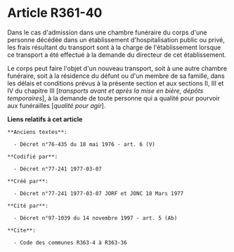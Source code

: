# Article R361-40

Dans le cas d'admission dans une chambre funéraire du corps d'une personne décédée dans un établissement d'hospitalisation
public ou privé, les frais résultant du transport sont à la charge de l'établissement lorsque ce transport a été effectué à
la demande du directeur de cet établissement.

Le corps peut faire l'objet d'un nouveau transport, soit à une autre chambre funéraire, soit à la résidence du défunt ou d'un
membre de sa famille, dans les délais et conditions prévus à la présente section et aux sections II, III et IV du chapitre
III [*transports avant et après la mise en bière, dépôts temporaires*], à la demande de toute personne qui a qualité pour
pourvoir aux funérailles [*qualité pour agir*].

**Liens relatifs à cet article**

	**Anciens textes**:

	  - Décret n°76-435 du 18 mai 1976 - art. 6 (V)

	**Codifié par**:

	  - Décret n°77-241 1977-03-07

	**Créé par**:

	  - Décret n°77-241 1977-03-07 JORF et JONC 18 Mars 1977

	**Cité par**:

	  - Décret n°97-1039 du 14 novembre 1997 - art. 5 (Ab)

	**Cite**:

	  - Code des communes R363-4 à R363-36
